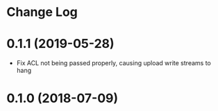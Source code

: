 # Change Log

<a name="0.1.1"></a>
# 0.1.1 (2019-05-28)

- Fix ACL not being passed properly, causing upload write streams to hang

<a name="0.1.0"></a>
# 0.1.0 (2018-07-09)

